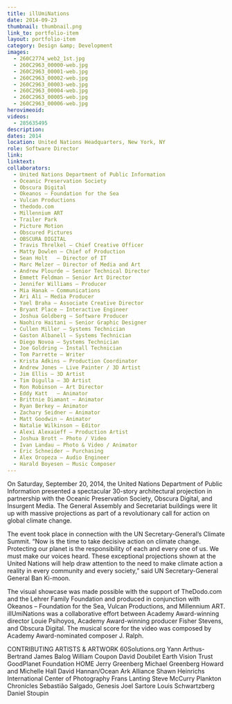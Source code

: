 ```yaml
---
title: illUmiNations
date: 2014-09-23
thumbnail: thumbnail.png 
link_to: portfolio-item
layout: portfolio-item
category: Design &amp; Development
images:
  - 260C2774_web2_1st.jpg
  - 260C2963_00000-web.jpg
  - 260C2963_00001-web.jpg
  - 260C2963_00002-web.jpg
  - 260C2963_00003-web.jpg
  - 260C2963_00004-web.jpg
  - 260C2963_00005-web.jpg
  - 260C2963_00006-web.jpg
herovimeoid:
videos:
  - 285635495
description: 
dates: 2014
location: United Nations Headquarters, New York, NY
role: Software Director
link:
linktext:
collaborators:
  - United Nations Department of Public Information 
  - Oceanic Preservation Society
  - Obscura Digital
  - Okeanos – Foundation for the Sea
  - Vulcan Productions
  - thedodo.com
  - Millennium ART
  - Trailer Park
  - Picture Motion 
  - Obscured Pictures
  - OBSCURA DIGITAL
  - Travis Threlkel	– Chief Creative Officer
  - Matty Dowlen – Chief of Production
  - Sean Holt	– Director of IT
  - Marc Melzer – Director of Media and Art
  - Andrew Plourde – Senior Technical Director
  - Emmett Feldman – Senior Art Director
  - Jennifer Williams – Producer
  - Mia Hanak – Communications
  - Ari Ali – Media Producer
  - Yael Braha – Associate Creative Director
  - Bryant Place – Interactive Engineer
  - Joshua Goldberg – Software Producer
  - Naohiro Haitani – Senior Graphic Designer
  - Cullen Miller – Systems Technician
  - Gaston Albanell – Systems Technician
  - Diego Novoa – Systems Technician
  - Joe Goldring – Install Technician
  - Tom Parrette – Writer
  - Krista Adkins – Production Coordinator
  - Andrew Jones – Live Painter / 3D Artist
  - Jim Ellis – 3D Artist
  - Tim Digulla – 3D Artist
  - Ron Robinson – Art Director
  - Eddy Katt	– Animator
  - Brittnie Diamant – Animator
  - Ryan Berkey – Animator
  - Zachary Seidner – Animator
  - Matt Goodwin – Animator
  - Natalie Wilkinson – Editor
  - Alexi Alexaieff – Production Artist
  - Joshua Brott – Photo / Video
  - Ivan Landau – Photo & Video / Animator
  - Eric Schneider – Purchasing
  - Alex Oropeza – Audio Engineer
  - Harald Boyesen – Music Composer
---
```

On Saturday, September 20, 2014, the United Nations Department of Public Information presented a spectacular 30-story architectural projection in partnership with the Oceanic Preservation Society, Obscura Digital, and Insurgent Media. The General Assembly and Secretariat buildings were lit up with massive projections as part of a revolutionary call for action on global climate change.

The event took place in connection with the UN Secretary-General’s Climate Summit. “Now is the time to take decisive action on climate change. Protecting our planet is the responsibility of each and every one of us. We must make our voices heard. These exceptional projections shown at the United Nations will help draw attention to the need to make climate action a reality in every community and every society,” said UN Secretary-General General Ban Ki-moon.

The visual showcase was made possible with the support of TheDodo.com and the Lehrer Family Foundation and produced in conjunction with Okeanos – Foundation for the Sea, Vulcan Productions, and Millennium ART. illUmiNations was a collaborative effort between Academy Award-winning director Louie Psihoyos, Academy Award-winning producer Fisher Stevens, and Obscura Digital. The musical score for the video was composed by Academy Award-nominated composer J. Ralph.

CONTRIBUTING ARTISTS & ARTWORK
60Solutions.org 
Yann Arthus-Bertrand
James Balog
William Coupon
David Doubilet
Earth Vision Trust
GoodPlanet Foundation 
HOME
Jerry Greenberg
Michael Greenberg
Howard and Michelle Hall
David Hannan/Ocean Ark Alliance
Shawn Heinrichs
International Center of Photography
Frans Lanting
Steve McCurry
Plankton Chronicles
Sebastião Salgado, Genesis
Joel Sartore
Louis Schwartzberg
Daniel Stoupin